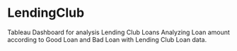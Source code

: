 # LendingClub
Tableau Dashboard for analysis Lending Club Loans
Analyzing Loan amount according to Good Loan and Bad Loan with Lending Club Loan data. 
